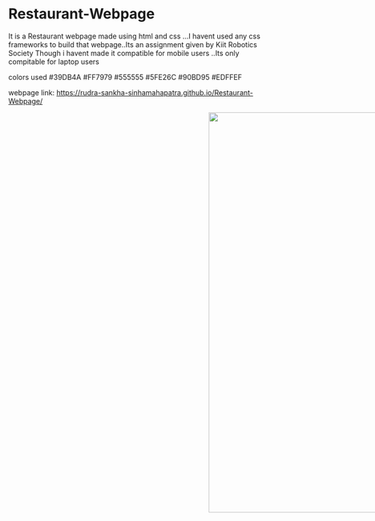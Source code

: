 # Restaurant-Webpage
It is a Restaurant webpage made using html and css ...I havent used any css frameworks to build that webpage..Its an assignment given by Kiit Robotics Society
Though i havent made it compatible for mobile users ..Its only compitable for laptop users

colors used 
#39DB4A
#FF7979
#555555
#5FE26C
#90BD95
#EDFFEF


webpage link:
https://rudra-sankha-sinhamahapatra.github.io/Restaurant-Webpage/

 <img style="position: relative; left: 400px;" src="images/target/Resturent website (1).png" alt="" width="500px" height="800px">
